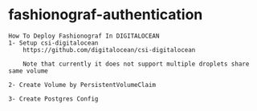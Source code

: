 # fashionograf-authentication

    How To Deploy Fashionograf In DIGITALOCEAN
    1- Setup csi-digitalocean
        https://github.com/digitalocean/csi-digitalocean

        Note that currently it does not support multiple droplets share same volume

    2- Create Volume by PersistentVolumeClaim

    3- Create Postgres Config

